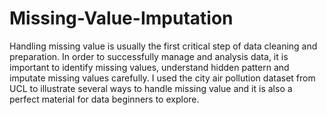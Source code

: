 # Missing-Value-Imputation
Handling missing value is usually the first critical step of data cleaning and preparation. In order to successfully manage and analysis data, it is important to identify missing values, understand hidden pattern and imputate missing values carefully. I used the city air pollution dataset from UCL to illustrate several ways to handle missing value and it is also a perfect material for data beginners to explore.
